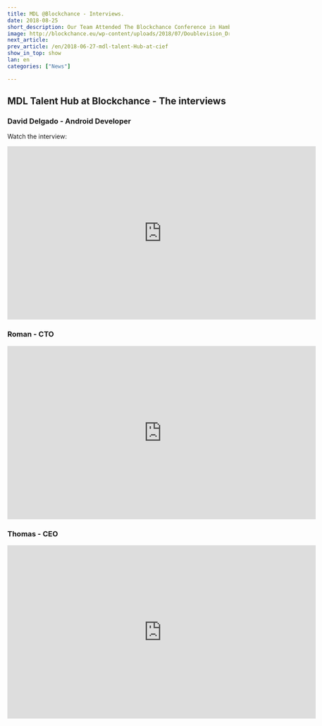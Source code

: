 ```yaml
---
title: MDL @Blockchance - Interviews.
date: 2018-08-25
short_description: Our Team Attended The Blockchance Conference in Hamburg. This is a short recap!
image: http://blockchance.eu/wp-content/uploads/2018/07/Doublevision_DrohneHafencityElbe_170910.jpg
next_article:
prev_article: /en/2018-06-27-mdl-talent-Hub-at-cief
show_in_top: show
lan: en
categories: ["News"]

---
```


## MDL Talent Hub at Blockchance - The interviews

### David Delgado - Android Developer

Watch the interview:
<iframe width="700" height="393" src="https://www.youtube.com/embed/epLN_aMDJ6c" frameborder="0" allow="autoplay; encrypted-media" allowfullscreen></iframe>


### Roman - CTO
<iframe width="700" height="393" src="https://www.youtube.com/embed/y3bR8ZP4efc" frameborder="0" allow="autoplay; encrypted-media" allowfullscreen></iframe>


### Thomas - CEO
<iframe width="700" height="393" src="https://www.youtube.com/embed/BrleCDeBa78" frameborder="0" allow="autoplay; encrypted-media" allowfullscreen></iframe>
